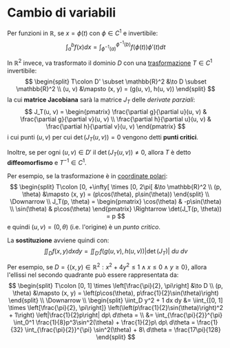 # Cambio di variabili

Per funzioni in $\mathbb{R}$, se $x = \phi(t)$ con $\phi \in C^1$ e invertibile:
$$
\int_a^b f(x) dx = \int_{\phi^{-1}(a)}^{\phi^{-1}(b)} f(\phi(t))\phi'(t) dt
$$

In $\mathbb{R}^2$ invece, va trasformato il dominio $D$ con una [trasformazione](../../../ct0435/08/README.md) $T \in C^1$ invertibile:
$$
\begin{split}
T\colon D' \subset \mathbb{R}^2 &\to D \subset \mathbb{R}^2 \\
(u, v) &\mapsto (x, y) = (g(u, v), h(u, v))
\end{split}
$$
la cui **matrice Jacobiana** sarà la matrice $J_T$ delle _derivate parziali_:
$$
J_T(u, v) = \begin{pmatrix}
\frac{\partial g}{\partial u}(u, v) & \frac{\partial g}{\partial v}(u, v) \\
\frac{\partial h}{\partial u}(u, v) & \frac{\partial h}{\partial v}(u, v)
\end{pmatrix}
$$
i cui punti $(u, v)$ per cui $\det(J_T(u, v)) = 0$ vengono detti **punti critici**.

Inoltre, se per ogni $(u, v) \in D'$ il $\det(J_T(u, v)) \neq 0$, allora $T$ è detto **diffeomorfismo** e $T^{-1} \in C^1$.

Per esempio, se la trasformazione è in [coordinate polari](../../02/03/README.md#coordinate-polari):
$$
\begin{split}
T\colon [0, +\infty[ \times [0, 2\pi[ &\to \mathbb{R}^2 \\
(p, \theta) &\mapsto (x, y) = (p\cos(\theta), p\sin(\theta))
\end{split} \\
\Downarrow \\
J_T(p, \theta) = \begin{pmatrix}
\cos(\theta) & -p\sin(\theta) \\
\sin(\theta) & p\cos(\theta)
\end{pmatrix} \Rightarrow \det(J_T(p, \theta)) = p
$$
e quindi $(u, v) = (0, \theta)$ (i.e. l'origine) è un _punto critico_.

La **sostituzione** avviene quindi con:
$$
\iint_D f(x, y) dx dy = \iint_{D'} f(g(u, v), h(u, v)) |\det(J_T)|\ du\ dv
$$

Per esempio, se $D = \{(x, y) \in \mathbb{R}^2 : x^2 + 4y^2 \leq 1 \land x \leq 0 \land y \geq 0\}$, allora l'ellissi nel secondo quadrante può essere rappresentata da:
$$
\begin{split}
T\colon [0, 1] \times \left[\frac{\pi}{2}, \pi\right] &\to D \\
(p, \theta) &\mapsto (x, y) = \left(p\cos(\theta), p\frac{1}{2}\sin(\theta)\right)
\end{split} \\
\Downarrow \\
\begin{split}
\iint_D y^2 + 1 dx dy &=
\iint_{[0, 1] \times \left[\frac{\pi}{2}, \pi\right]} \left(\left(p\frac{1}{2}\sin(\theta)\right)^2 + 1\right) \left|\frac{1}{2}p\right| dp\ d\theta = \\
&= \int_{\frac{\pi}{2}}^{\pi} \int_0^1 \frac{1}{8}p^3\sin^2(\theta) + \frac{1}{2}p\ dp\ d\theta =
\frac{1}{32} \int_{\frac{\pi}{2}}^{\pi} \sin^2(\theta) + 8\ d\theta = \frac{17\pi}{128}
\end{split}
$$
